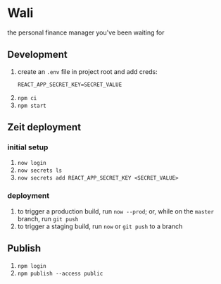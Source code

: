 # Wali

the personal finance manager you've been waiting for

## Development

1. create an `.env` file in project root and add creds:
    ```
    REACT_APP_SECRET_KEY=SECRET_VALUE
    ```
2. `npm ci`
3. `npm start`

## Zeit deployment

### initial setup

1. `now login`
2. `now secrets ls`
3. `now secrets add REACT_APP_SECRET_KEY <SECRET_VALUE>`

### deployment

1. to trigger a production build, run `now --prod`; or, while on the `master` branch, run `git push`
2. to trigger a staging build, run `now` or `git push` to a branch

## Publish

1. `npm login`
2. `npm publish --access public`
